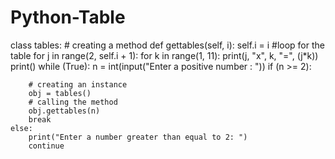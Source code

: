 # Python-Table
class tables:
    # creating a method
    def gettables(self, i):
        self.i = i
        #loop for the table
        for j in range(2, self.i + 1):
            for k in range(1, 11):
                print(j, "x", k, "=", (j*k))
            print() 
while (True):
    n = int(input("Enter a positive number : "))
    if (n >= 2):
 
        # creating an instance
        obj = tables()
        # calling the method
        obj.gettables(n)
        break
    else:
        print("Enter a number greater than equal to 2: ")
        continue
